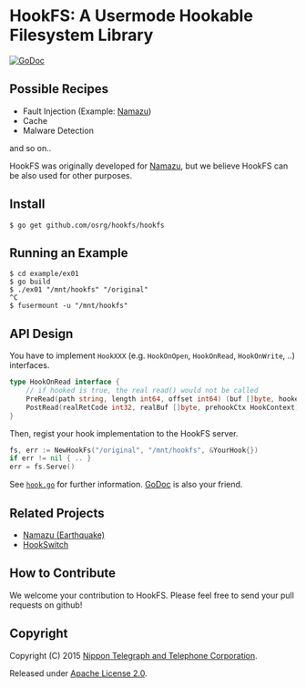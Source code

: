 # HookFS: A Usermode Hookable Filesystem Library

[![GoDoc](https://godoc.org/github.com/osrg/hookfs?status.svg)](https://godoc.org/github.com/osrg/hookfs)

## Possible Recipes

* Fault Injection (Example: [Namazu](https://github.com/osrg/namazu))
* Cache
* Malware Detection

and so on..

HookFS was originally developed for [Namazu](https://github.com/osrg/namazu), but we believe HookFS can be also used for other purposes.

## Install

    $ go get github.com/osrg/hookfs/hookfs

## Running an Example

    $ cd example/ex01
    $ go build
    $ ./ex01 "/mnt/hookfs" "/original"
	^C
    $ fusermount -u "/mnt/hookfs"

## API Design
You have to implement `HookXXX` (e.g. `HookOnOpen`, `HookOnRead`, `HookOnWrite`, ..)  interfaces.

```go
type HookOnRead interface {
	// if hooked is true, the real read() would not be called	
	PreRead(path string, length int64, offset int64) (buf []byte, hooked bool, ctx HookContext, err error)
	PostRead(realRetCode int32, realBuf []byte, prehookCtx HookContext) (buf []byte, hooked bool, err error)
}
```
	
Then, regist your hook implementation to the HookFS server.

```go
fs, err := NewHookFs("/original", "/mnt/hookfs", &YourHook{})
if err != nil { .. }
err = fs.Serve()
```

See [`hook.go`](hookfs/hook.go) for further information. [GoDoc](https://godoc.org/github.com/osrg/hookfs) is also your friend.

## Related Projects
* [Namazu (Earthquake)](https://github.com/osrg/namazu)
* [HookSwitch](https://github.com/osrg/hookswitch)

## How to Contribute
We welcome your contribution to HookFS.
Please feel free to send your pull requests on github!

## Copyright
Copyright (C) 2015 [Nippon Telegraph and Telephone Corporation](http://www.ntt.co.jp/index_e.html).

Released under [Apache License 2.0](LICENSE).
